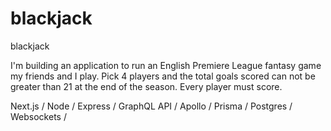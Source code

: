 # blackjack
blackjack

I'm building an application to run an English Premiere League fantasy game my friends and I play. Pick 4 players and the total goals scored can not be greater than 21 at the end of the season. Every player must score. 

Next.js / Node / Express / GraphQL API / Apollo / Prisma / Postgres / Websockets / 
